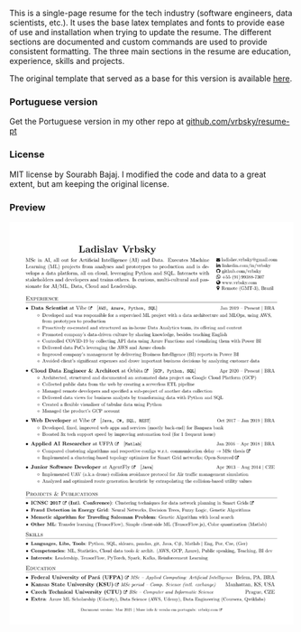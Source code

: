 This is a single-page resume for the tech industry (software engineers, data scientists, etc.). It uses the base latex templates and fonts to provide ease of use and installation when trying to update the resume. The different sections are documented and custom commands are used to provide consistent formatting. The three main sections in the resume are education, experience, skills and projects.

The original template that served as a base for this version is available [here](https://github.com/sb2nov/resume).


### Portuguese version
Get the Portuguese version in my other repo at [github.com/vrbsky/resume-pt](https://github.com/vrbsky/resume-pt)


### License

MIT license by Sourabh Bajaj. I modified the code and data to a great extent, but am keeping the original license.


### Preview
![Resume Screenshot](/Vrbsky_resume_preview.png)
